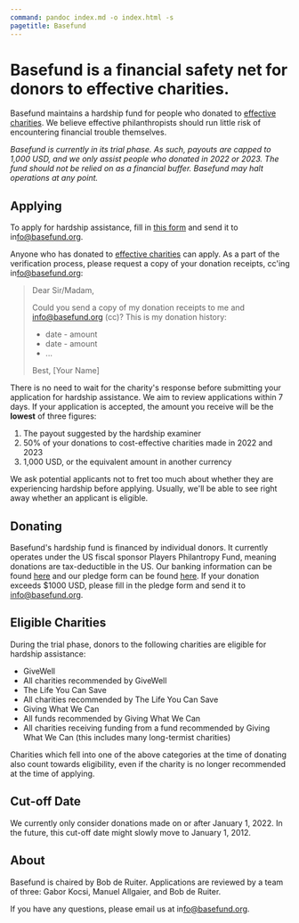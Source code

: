 ```yaml
---
command: pandoc index.md -o index.html -s
pagetitle: Basefund
---
```

<style>
body::before, body::after {
content: '';
position: absolute;
top: 0;
left: 0;
width: 100%;
height: 100vw;
z-index: -1;
background-image: linear-gradient(transparent 90%, #fff), url(cover.webp);
opacity: 0.05;
background-size: cover;
}
body::after {
top: 100vw;
background-image: linear-gradient(#fff, transparent 10%, transparent 90%, #fff), url(cover.webp);
    transform: scaleX(-1);
}
body {text-shadow: 0 0 1px #fff;}
@media screen and (min-width: 1000px) and (min-height: 1000px) {
body::after {margin-bottom: -70%;}
}
</style>

# Basefund is a financial safety net for donors to effective charities.

<!-- <div class=nobottommargin>![](cover.webp)</div> -->

Basefund maintains a hardship fund for people who donated to [effective charities](#eligible-charities). We believe effective philanthropists should run little risk of encountering financial trouble themselves.

*Basefund is currently in its trial phase. As such, payouts are capped to 1,000 USD, and we only assist people who donated in 2022 or 2023. The fund should not be relied on as a financial buffer. Basefund may halt operations at any point.*

## Applying

To apply for hardship assistance, fill in [this form](applicationform.pdf) and send it to in<span style='display: none;'>DONTCOPYTHIS</span>fo@basefund.org.

Anyone who has donated to [effective charities](#eligible-charities) can apply. As a part of the verification process, please request a copy of your donation receipts, cc'ing in<span style='display: none;'>DONTCOPYTHIS</span>fo@basefund.org:

> Dear Sir/Madam,
>
> Could you send a copy of my donation receipts to me and info@basefund.org (cc)? This is my donation history:
>
> - date - amount
> - date - amount
> - ...
>
> Best, [Your Name]

There is no need to wait for the charity's response before submitting your application for hardship assistance. We aim to review applications within 7 days. If your application is accepted, the amount you receive will be the **lowest** of three figures:

1. The payout suggested by the hardship examiner
2. 50% of your donations to cost-effective charities made in 2022 and 2023
3. 1,000 USD, or the equivalent amount in another currency

We ask potential applicants not to fret too much about whether they are experiencing hardship before applying. Usually, we'll be able to see right away whether an applicant is eligible.

## Donating

Basefund's hardship fund is financed by individual donors. It currently operates under the US fiscal sponsor Players Philantropy Fund, meaning donations are tax-deductible in the US. Our banking information can be found [here](Basefund-letter.pdf) and our pledge form can be found [here](Basefund-pledgeform.pdf). If your donation exceeds $1000 USD, please fill in the pledge form and send it to info@basefund.org.

## Eligible Charities

During the trial phase, donors to the following charities are eligible for hardship assistance:

- GiveWell
- All charities recommended by GiveWell
- The Life You Can Save
- All charities recommended by The Life You Can Save
- Giving What We Can
- All funds recommended by Giving What We Can
- All charities receiving funding from a fund recommended by Giving What We Can (this includes many long-termist charities)

Charities which fell into one of the above categories at the time of donating also count towards eligibility, even if the charity is no longer recommended at the time of applying.

## Cut-off Date

We currently only consider donations made on or after January 1, 2022. In the future, this cut-off date might slowly move to January 1, 2012.

## About

Basefund is chaired by Bob de Ruiter. Applications are reviewed by a team of three: Gabor Kocsi, Manuel Allgaier, and Bob de Ruiter.

If you have any questions, please email us at in<span style='display: none;'>DONTCOPYTHIS</span>fo@basefund.org.
